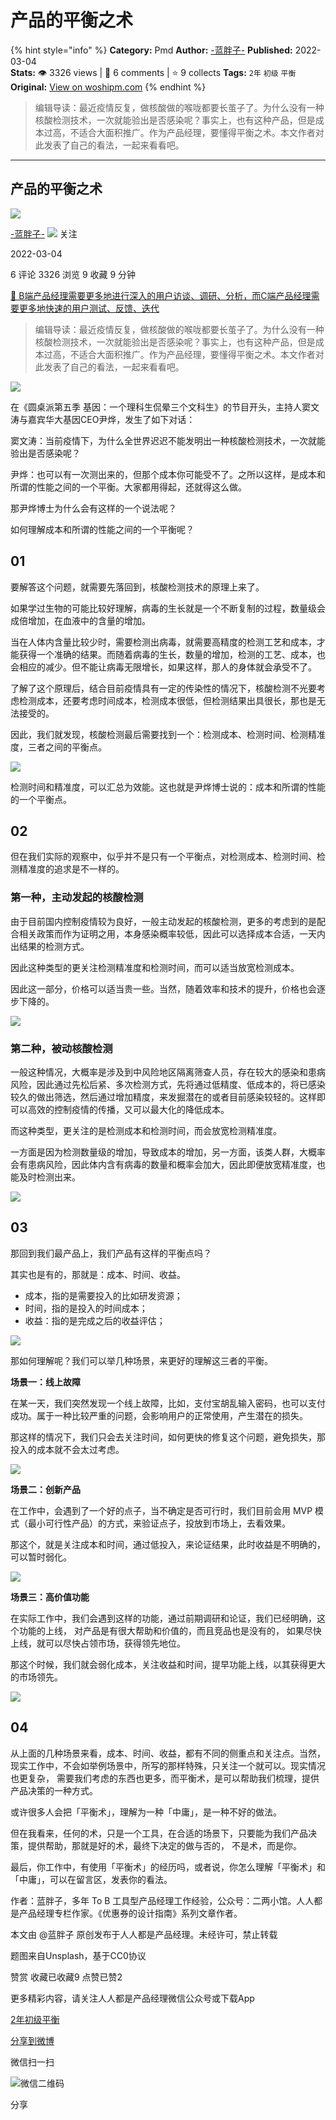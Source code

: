 # 产品的平衡之术
{% hint style="info" %}
**Category:** Pmd
**Author:** [-蓝胖子-](https://www.woshipm.com/u/23856)
**Published:** 2022-03-04  
**Stats:** 👁️ 3326 views | 💬 6 comments | ⭐ 9 collects
**Tags:** `2年` `初级` `平衡`
**Original:** [View on woshipm.com](https://www.woshipm.com/pmd/5340006.html)
{% endhint %}
> 编辑导读：最近疫情反复，做核酸做的喉咙都要长茧子了。为什么没有一种核酸检测技术，一次就能验出是否感染呢？事实上，也有这种产品，但是成本过高，不适合大面积推广。作为产品经理，要懂得平衡之术。本文作者对此发表了自己的看法，一起来看看吧。

---

## 产品的平衡之术

[![](https://image.woshipm.com/wp-files/2022/03/tBe1Yt1GeyIey2VdwEXE.jpg!/both/72x72)](https://www.woshipm.com/u/23856)

[\-蓝胖子-](https://www.woshipm.com/u/23856) ![](https://static.woshipm.com/tag/1121_1@2x.png) 关注

2022-03-04

6 评论 3326 浏览 9 收藏 9 分钟

[🔗 B端产品经理需要更多地进行深入的用户访谈、调研、分析，而C端产品经理需要更多地快速的用户测试、反馈、迭代](https://ke.qidianla.com/courses/bcpm)

> 编辑导读：最近疫情反复，做核酸做的喉咙都要长茧子了。为什么没有一种核酸检测技术，一次就能验出是否感染呢？事实上，也有这种产品，但是成本过高，不适合大面积推广。作为产品经理，要懂得平衡之术。本文作者对此发表了自己的看法，一起来看看吧。

![](https://image.woshipm.com/wp-files/2022/03/bIP6Pa7tXjAhx2J1oW6y.jpg)

在《圆桌派第五季 基因：一个理科生侃晕三个文科生》的节目开头，主持人窦文涛与嘉宾华大基因CEO尹烨，发生了如下对话：

窦文涛：当前疫情下，为什么全世界迟迟不能发明出一种核酸检测技术，一次就能验出是否感染呢？

尹烨：也可以有一次测出来的，但那个成本你可能受不了。之所以这样，是成本和所谓的性能之间的一个平衡。大家都用得起，还就得这么做。

那尹烨博士为什么会有这样的一个说法呢？

如何理解成本和所谓的性能之间的一个平衡呢？

## 01

要解答这个问题，就需要先落回到，核酸检测技术的原理上来了。

如果学过生物的可能比较好理解，病毒的生长就是一个不断复制的过程，数量级会成倍增加，在血液中的含量的增加。

当在人体内含量比较少时，需要检测出病毒，就需要高精度的检测工艺和成本，才能获得一个准确的结果。而随着病毒的生长，数量的增加，检测的工艺、成本，也会相应的减少。但不能让病毒无限增长，如果这样，那人的身体就会承受不了。

了解了这个原理后，结合目前疫情具有一定的传染性的情况下，核酸检测不光要考虑检测成本，还要考虑时间成本，检测成本很低，但检测结果出具很长，那也是无法接受的。

因此，我们就发现，核酸检测最后需要找到一个：检测成本、检测时间、检测精准度，三者之间的平衡点。

![](https://image.woshipm.com/wp-files/2022/03/JdP6fYj9Ey8UeXjvSWMx.jpeg)

检测时间和精准度，可以汇总为效能。这也就是尹烨博士说的：成本和所谓的性能的一个平衡点。

## 02

但在我们实际的观察中，似乎并不是只有一个平衡点，对检测成本、检测时间、检测精准度的追求是不一样的。

### 第一种，主动发起的核酸检测

由于目前国内控制疫情较为良好，一般主动发起的核酸检测，更多的考虑到的是配合相关政策而作为证明之用，本身感染概率较低，因此可以选择成本合适，一天内出结果的检测方式。

因此这种类型的更关注检测精准度和检测时间，而可以适当放宽检测成本。

因此这一部分，价格可以适当贵一些。当然，随着效率和技术的提升，价格也会逐步下降的。

![](https://image.woshipm.com/wp-files/2022/03/VU04xJwInQZAFbPL74XO.jpeg)

### 第二种，被动核酸检测

一般这种情况，大概率是涉及到中风险地区隔离筛查人员，存在较大的感染和患病风险，因此通过先松后紧、多次检测方式，先将通过低精度、低成本的，将已感染较久的做出筛选，然后通过增加精度，来发掘潜在的或者目前感染较轻的。这样即可以高效的控制疫情的传播，又可以最大化的降低成本。

而这种类型，更关注的是检测成本和检测时间，而会放宽检测精准度。

一方面是因为检测数量级的增加，导致成本的增加，另一方面，该类人群，大概率会有患病风险，因此体内含有病毒的数量和概率会加大，因此即便放宽精准度，也能及时检测出来。

![](https://image.woshipm.com/wp-files/2022/03/XZ34PHxbCOGIAfJ0BeyU.jpeg)

## 03

那回到我们最产品上，我们产品有这样的平衡点吗？

其实也是有的，那就是：成本、时间、收益。

*   成本，指的是需要投入的比如研发资源；
*   时间，指的是投入的时间成本；
*   收益：指的是完成之后的收益评估；

![](https://image.woshipm.com/wp-files/2022/03/lmoGsZqhPr9xFfffJ4ZH.jpeg)

那如何理解呢？我们可以举几种场景，来更好的理解这三者的平衡。

**场景一：线上故障**

在某一天，我们突然发现一个线上故障，比如，支付宝胡乱输入密码，也可以支付成功。属于一种比较严重的问题，会影响用户的正常使用，产生潜在的损失。

那这样的情况下，我们只会去关注时间，如何更快的修复这个问题，避免损失，那投入的成本就不会太过考虑。

![](https://image.woshipm.com/wp-files/2022/03/dCJBqCJbWHqQUwfFiRgU.jpeg)

**场景二：创新产品**

在工作中，会遇到了一个好的点子，当不确定是否可行时，我们目前会用 MVP 模式（最小可行性产品）的方式，来验证点子，投放到市场上，去看效果。

那这个，就是关注成本和时间，通过低投入，来论证结果，此时收益是不明确的，可以暂时弱化。

![](https://image.woshipm.com/wp-files/2022/03/AMezB6DcqfE60InjY8bJ.jpeg)

**场景三：高价值功能**

在实际工作中，我们会遇到这样的功能，通过前期调研和论证，我们已经明确，这个功能的上线， 对产品是有很大帮助和价值的，而且竞品也是没有的， 如果尽快上线，就可以尽快占领市场，获得领先地位。

那这个时候，我们就会弱化成本，关注收益和时间，提早功能上线，以其获得更大的市场领先。

![](https://image.woshipm.com/wp-files/2022/03/4K1G5q0kUwyolvN7X75t.jpeg)

## 04

从上面的几种场景来看，成本、时间、收益，都有不同的侧重点和关注点。当然，现实工作中，不会如举例场景中，所写的那样特殊，只关注一个就可以。现实情况也更复杂， 需要我们考虑的东西也更多，而平衡术，是可以帮助我们梳理，提供产品决策的一种方式。

或许很多人会把「平衡术」，理解为一种「中庸」，是一种不好的做法。

但在我看来，任何的术，只是一个工具，在合适的场景下，只要能为我们产品决策，提供帮助，那就是好的术，最终下决定的做与否的， 不是术，而是你。

最后，你工作中，有使用「平衡术」的经历吗，或者说，你怎么理解「平衡术」和「中庸」，可以在留言区，发表你的看法。

作者：蓝胖子，多年 To B 工具型产品经理工作经验，公众号：二两小馆。人人都是产品经理专栏作家。《优惠券的设计指南》系列文章作者。

本文由 @蓝胖子 原创发布于人人都是产品经理。未经许可，禁止转载

题图来自Unsplash，基于CC0协议

赞赏 收藏已收藏9 点赞已赞2

更多精彩内容，请关注人人都是产品经理微信公众号或下载App

[2年](https://www.woshipm.com/tag/2%e5%b9%b4)[初级](https://www.woshipm.com/tag/%e5%88%9d%e7%ba%a7)[平衡](https://www.woshipm.com/tag/%e5%b9%b3%e8%a1%a1)

[分享到微博](https://service.weibo.com/share/share.php?appkey=2775287854&title=产品的平衡之术&url=https://www.woshipm.com/pmd/5340006.html&pic=https://image.woshipm.com/wp-files/2022/03/bIP6Pa7tXjAhx2J1oW6y.jpg)

微信扫一扫

![微信二维码](https://api.pwmqr.com/qrcode/create/?url=https://www.woshipm.com/pmd/5340006.html)

分享